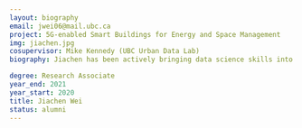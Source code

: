 ```yaml
---
layout: biography
email: jwei06@mail.ubc.ca
project: 5G-enabled Smart Buildings for Energy and Space Management
img: jiachen.jpg
cosupervisor: Mike Kennedy (UBC Urban Data Lab)
biography: Jiachen has been actively bringing data science skills into sustainability with three years of experience in the academic and nonprofit sectors. He has a Master of Data Science from the University of British Columbia and B.Env. in Geomatics from the University of Waterloo. His project proposes to develop a 5G-enabled management system for campus building energy and space use. The proposed system will help optimize energy consumption and space allocation, inform building investments to meet UBC’s sustainability goals, and advance research and innovations among UBC faculty, operational staff, and entrepreneurs.

degree: Research Associate
year_end: 2021
year_start: 2020
title: Jiachen Wei
status: alumni
---
```

